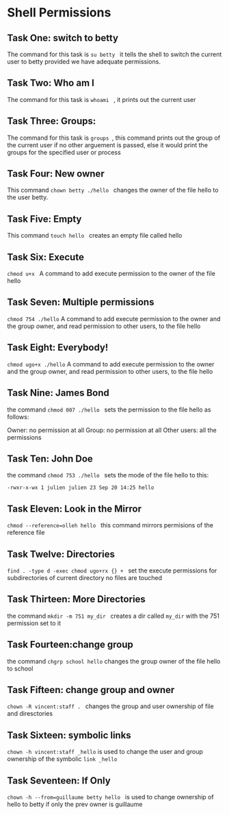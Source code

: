 # Shell Permissions

## Task One: switch to betty

The command for this task is ```su betty ``` it tells the shell to switch the current user to betty provided we have adequate permissions.

## Task Two: Who am I

The command for this task is ```whoami ``` , it prints out the current user

## Task Three: Groups:

The command for this task is ```groups ```, this command prints out the group of the current user if no other arguement is passed, else it would print the groups for the specified user or process

## Task Four: New owner

This command ```chown betty ./hello ``` changes the owner of the file hello to the user betty.

## Task Five: Empty

This command ```touch hello ``` creates an empty file called hello

## Task Six: Execute

```chmod u+x ``` A command to add execute permission to the owner of the file hello

## Task Seven: Multiple permissions

```chmod 754 ./hello``` A command to add execute permission to the owner and the group owner, and read permission to other users, to the file hello

## Task Eight: Everybody!

```chmod ugo+x ./hello``` A command to add execute permission to the owner and the group owner, and read permission to other users, to the file hello

## Task Nine: James Bond

the command ```chmod 007 ./hello ``` sets the permission to the file hello as follows:

Owner: no permission at all
Group: no permission at all
Other users: all the permissions

## Task Ten: John Doe

the command ```chmod 753 ./hello ``` sets the mode of the file hello to this:

```-rwxr-x-wx 1 julien julien 23 Sep 20 14:25 hello```

## Task Eleven: Look in the Mirror

```chmod --reference=olleh hello ``` this command mirrors permisions of the reference file

## Task Twelve: Directories
 
```find . -type d -exec chmod ugo+rx {} + ``` set the execute permissions for subdirectories of current directory no files are touched


## Task Thirteen: More Directories

the command ```mkdir -m 751 my_dir ``` creates a dir called ```my_dir``` with the 751 permission set to it


## Task Fourteen:change group

the command ```chgrp school hello``` changes the group owner of the file hello to school

## Task Fifteen: change group and owner

```chown -R vincent:staff . ``` changes the group and user ownership of file and diresctories


## Task Sixteen: symbolic links

```chown -h vincent:staff _hello``` is used to change the user and  group ownership of the symbolic ```link _hello```


## Task Seventeen: If Only

```chown -h --from=guillaume betty hello ``` is used to change ownership of hello to betty if only the prev owner is guillaume


